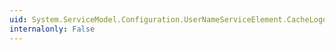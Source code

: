 ```yaml
---
uid: System.ServiceModel.Configuration.UserNameServiceElement.CacheLogonTokens
internalonly: False
---
```

